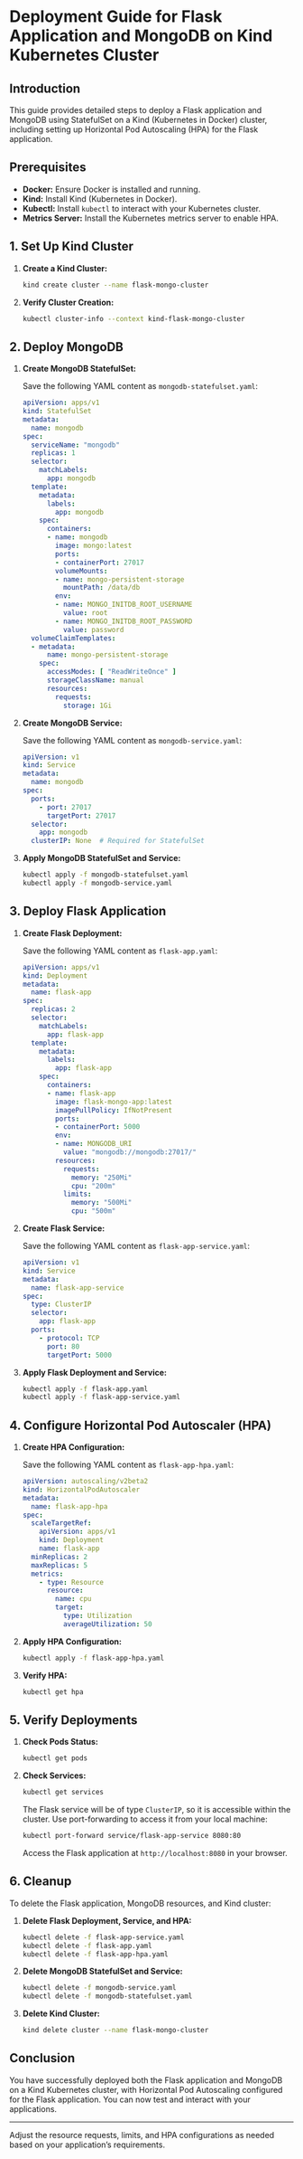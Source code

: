 # **Deployment Guide for Flask Application and MongoDB on Kind Kubernetes Cluster**

## **Introduction**

This guide provides detailed steps to deploy a Flask application and MongoDB using StatefulSet on a Kind (Kubernetes in Docker) cluster, including setting up Horizontal Pod Autoscaling (HPA) for the Flask application.

## **Prerequisites**

- **Docker:** Ensure Docker is installed and running.
- **Kind:** Install Kind (Kubernetes in Docker).
- **Kubectl:** Install `kubectl` to interact with your Kubernetes cluster.
- **Metrics Server:** Install the Kubernetes metrics server to enable HPA.

## **1. Set Up Kind Cluster**

1. **Create a Kind Cluster:**
   ```bash
   kind create cluster --name flask-mongo-cluster
   ```

2. **Verify Cluster Creation:**
   ```bash
   kubectl cluster-info --context kind-flask-mongo-cluster
   ```

## **2. Deploy MongoDB**

1. **Create MongoDB StatefulSet:**

   Save the following YAML content as `mongodb-statefulset.yaml`:

   ```yaml
   apiVersion: apps/v1
   kind: StatefulSet
   metadata:
     name: mongodb
   spec:
     serviceName: "mongodb"
     replicas: 1
     selector:
       matchLabels:
         app: mongodb
     template:
       metadata:
         labels:
           app: mongodb
       spec:
         containers:
         - name: mongodb
           image: mongo:latest
           ports:
           - containerPort: 27017
           volumeMounts:
           - name: mongo-persistent-storage
             mountPath: /data/db
           env:
           - name: MONGO_INITDB_ROOT_USERNAME
             value: root
           - name: MONGO_INITDB_ROOT_PASSWORD
             value: password
     volumeClaimTemplates:
     - metadata:
         name: mongo-persistent-storage
       spec:
         accessModes: [ "ReadWriteOnce" ]
         storageClassName: manual
         resources:
           requests:
             storage: 1Gi
   ```

2. **Create MongoDB Service:**

   Save the following YAML content as `mongodb-service.yaml`:

   ```yaml
   apiVersion: v1
   kind: Service
   metadata:
     name: mongodb
   spec:
     ports:
       - port: 27017
         targetPort: 27017
     selector:
       app: mongodb
     clusterIP: None  # Required for StatefulSet
   ```

3. **Apply MongoDB StatefulSet and Service:**

   ```bash
   kubectl apply -f mongodb-statefulset.yaml
   kubectl apply -f mongodb-service.yaml
   ```

## **3. Deploy Flask Application**

1. **Create Flask Deployment:**

   Save the following YAML content as `flask-app.yaml`:

   ```yaml
   apiVersion: apps/v1
   kind: Deployment
   metadata:
     name: flask-app
   spec:
     replicas: 2
     selector:
       matchLabels:
         app: flask-app
     template:
       metadata:
         labels:
           app: flask-app
       spec:
         containers:
         - name: flask-app
           image: flask-mongo-app:latest
           imagePullPolicy: IfNotPresent
           ports:
           - containerPort: 5000
           env:
           - name: MONGODB_URI
             value: "mongodb://mongodb:27017/"
           resources:
             requests:
               memory: "250Mi"
               cpu: "200m"
             limits:
               memory: "500Mi"
               cpu: "500m"
   ```

2. **Create Flask Service:**

   Save the following YAML content as `flask-app-service.yaml`:

   ```yaml
   apiVersion: v1
   kind: Service
   metadata:
     name: flask-app-service
   spec:
     type: ClusterIP
     selector:
       app: flask-app
     ports:
       - protocol: TCP
         port: 80
         targetPort: 5000
   ```

3. **Apply Flask Deployment and Service:**

   ```bash
   kubectl apply -f flask-app.yaml
   kubectl apply -f flask-app-service.yaml
   ```

## **4. Configure Horizontal Pod Autoscaler (HPA)**

1. **Create HPA Configuration:**

   Save the following YAML content as `flask-app-hpa.yaml`:

   ```yaml
   apiVersion: autoscaling/v2beta2
   kind: HorizontalPodAutoscaler
   metadata:
     name: flask-app-hpa
   spec:
     scaleTargetRef:
       apiVersion: apps/v1
       kind: Deployment
       name: flask-app
     minReplicas: 2
     maxReplicas: 5
     metrics:
       - type: Resource
         resource:
           name: cpu
           target:
             type: Utilization
             averageUtilization: 50
   ```

2. **Apply HPA Configuration:**

   ```bash
   kubectl apply -f flask-app-hpa.yaml
   ```

3. **Verify HPA:**

   ```bash
   kubectl get hpa
   ```

## **5. Verify Deployments**

1. **Check Pods Status:**

   ```bash
   kubectl get pods
   ```

2. **Check Services:**

   ```bash
   kubectl get services
   ```

   The Flask service will be of type `ClusterIP`, so it is accessible within the cluster. Use port-forwarding to access it from your local machine:

   ```bash
   kubectl port-forward service/flask-app-service 8080:80
   ```

   Access the Flask application at `http://localhost:8080` in your browser.

## **6. Cleanup**

To delete the Flask application, MongoDB resources, and Kind cluster:

1. **Delete Flask Deployment, Service, and HPA:**

   ```bash
   kubectl delete -f flask-app-service.yaml
   kubectl delete -f flask-app.yaml
   kubectl delete -f flask-app-hpa.yaml
   ```

2. **Delete MongoDB StatefulSet and Service:**

   ```bash
   kubectl delete -f mongodb-service.yaml
   kubectl delete -f mongodb-statefulset.yaml
   ```

3. **Delete Kind Cluster:**

   ```bash
   kind delete cluster --name flask-mongo-cluster
   ```

## **Conclusion**

You have successfully deployed both the Flask application and MongoDB on a Kind Kubernetes cluster, with Horizontal Pod Autoscaling configured for the Flask application. You can now test and interact with your applications.

---

Adjust the resource requests, limits, and HPA configurations as needed based on your application’s requirements.
